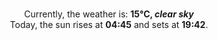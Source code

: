 <p  align="center"><br/>Currently, the weather is: <b> 15°C, <i>clear sky</i></b></br>Today, the sun rises at <b>04:45</b> and sets at <b>19:42</b>.</p>